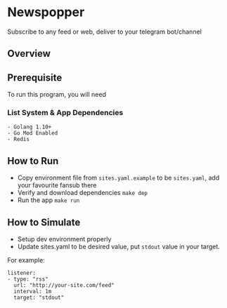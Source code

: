 # Newspopper

Subscribe to any feed or web, deliver to your telegram bot/channel

## Overview
## Prerequisite

To run this program, you will need

### List System & App Dependencies

```$xslt
- Golang 1.10+
- Go Mod Enabled
- Redis
```

## How to Run

- Copy environment file from `sites.yaml.example` to be `sites.yaml`, add your favourite fansub there
- Verify and download dependencies `make dep`
- Run the app `make run`

## How to Simulate

- Setup dev environment properly
- Update sites.yaml to be desired value, put `stdout` value in your target.

For example:
```$xslt
listener:
- type: "rss"
  url: "http://your-site.com/feed"
  interval: 1m
  target: "stdout"

```
